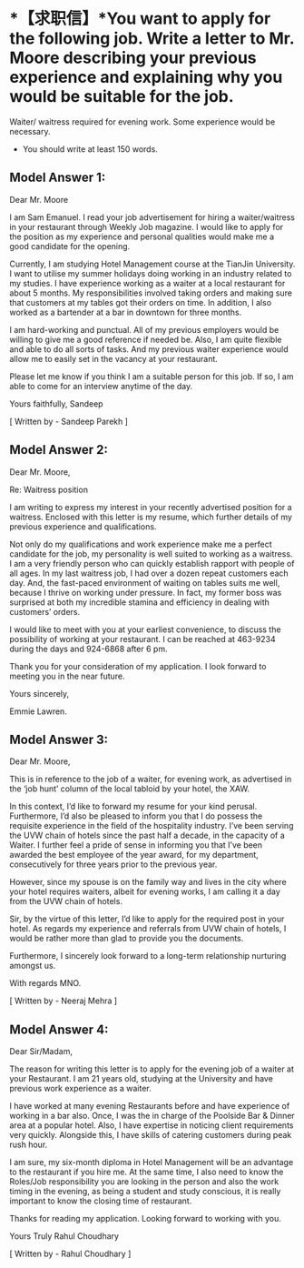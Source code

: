 # *【求职信】*You want to apply for the following job. Write a letter to Mr. Moore describing your previous experience and explaining why you would be suitable for the job.

Waiter/ waitress required for evening work. Some experience would be necessary.

- You should write at least 150 words.


## Model Answer 1:

Dear Mr. Moore

I am Sam Emanuel. I read your job advertisement for hiring a waiter/waitress in your restaurant through Weekly Job magazine. I would like to apply for the position as my experience and personal qualities would make me a good candidate for the opening.

Currently, I am studying Hotel Management course at the TianJin University. I want to utilise my summer holidays doing working in an industry related to my studies. I have experience working as a waiter at a local restaurant for about 5 months. My responsibilities involved taking orders and making sure that customers at my tables got their orders on time. In addition, I also worked as a bartender at a bar in downtown for three months.

I am hard-working and punctual. All of my previous employers would be willing to give me a good reference if needed be. Also, I am quite flexible and able to do all sorts of tasks. And my previous waiter experience would allow me to easily set in the vacancy at your restaurant.

Please let me know if you think I am a suitable person for this job. If so, I am able to come for an interview anytime of the day.

Yours faithfully,
Sandeep

[ Written by - Sandeep Parekh ]



## Model Answer 2:

Dear Mr. Moore,

Re: Waitress position

I am writing to express my interest in your recently advertised position for a waitress. Enclosed with this letter is my resume, which further details of my previous experience and qualifications.

Not only do my qualifications and work experience make me a perfect candidate for the job, my personality is well suited to working as a waitress. I am a very friendly person who can quickly establish rapport with people of all ages. In my last waitress job, I had over a dozen repeat customers each day. And, the fast-paced environment of waiting on tables suits me well, because I thrive on working under pressure. In fact, my former boss was surprised at both my incredible stamina and efficiency in dealing with customers’ orders.

I would like to meet with you at your earliest convenience, to discuss the possibility of working at your restaurant. I can be reached at 463-9234 during the days and 924-6868 after 6 pm.

Thank you for your consideration of my application. I look forward to meeting you in the near future.

Yours sincerely,

Emmie Lawren.

 

## Model Answer 3:

Dear Mr. Moore,

This is in reference to the job of a waiter, for evening work, as advertised in the ‘job hunt’ column of the local tabloid by your hotel, the XAW.

In this context, I’d like to forward my resume for your kind perusal. Furthermore, I’d also be pleased to inform you that I do possess the requisite experience in the field of the hospitality industry. I’ve been serving the UVW chain of hotels since the past half a decade, in the capacity of a Waiter. I further feel a pride of sense in informing you that I’ve been awarded the best employee of the year award, for my department, consecutively for three years prior to the previous year.

However, since my spouse is on the family way and lives in the city where your hotel requires waiters, albeit for evening works, I am calling it a day from the UVW chain of hotels.

Sir, by the virtue of this letter, I’d like to apply for the required post in your hotel. As regards my experience and referrals from UVW chain of hotels, I would be rather more than glad to provide you the documents.

Furthermore, I sincerely look forward to a long-term relationship nurturing amongst us.

With regards
MNO.

[ Written by - Neeraj Mehra ]

 

## Model Answer 4:

Dear Sir/Madam,

The reason for writing this letter is to apply for the evening job of a waiter at your Restaurant. I am 21 years old, studying at the University and have previous work experience as a waiter.

I have worked at many evening Restaurants before and have experience of working in a bar also. Once, I was the in charge of the Poolside Bar & Dinner area at a popular hotel. Also, I have expertise in noticing client requirements very quickly. Alongside this, I have skills of catering customers during peak rush hour.

I am sure, my six-month diploma in Hotel Management will be an advantage to the restaurant if you hire me. At the same time, I also need to know the Roles/Job responsibility you are looking in the person and also the work timing in the evening, as being a student and study conscious, it is really important to know the closing time of restaurant.

Thanks for reading my application. Looking forward to working with you.

Yours Truly
Rahul Choudhary

[ Written by - Rahul Choudhary ]